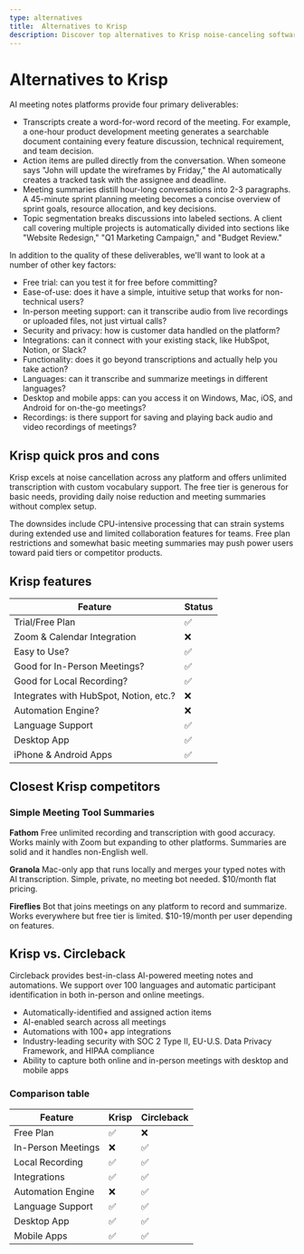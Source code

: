 ```yaml
---
type: alternatives
title:  Alternatives to Krisp  
description: Discover top alternatives to Krisp noise-canceling software and compare features with Circleback to find the best audio enhancement solution for your needs.
---
```


# Alternatives to Krisp    
AI meeting notes platforms provide four primary deliverables:  
  
* Transcripts create a word-for-word record of the meeting. For example, a one-hour product development meeting generates a searchable document containing every feature discussion, technical requirement, and team decision.  
* Action items are pulled directly from the conversation. When someone says "John will update the wireframes by Friday," the AI automatically creates a tracked task with the assignee and deadline.  
* Meeting summaries distill hour-long conversations into 2-3 paragraphs. A 45-minute sprint planning meeting becomes a concise overview of sprint goals, resource allocation, and key decisions.  
* Topic segmentation breaks discussions into labeled sections. A client call covering multiple projects is automatically divided into sections like "Website Redesign," "Q1 Marketing Campaign," and "Budget Review."  
  
In addition to the quality of these deliverables, we'll want to look at a number of other key factors:  
  
* Free trial: can you test it for free before committing?  
* Ease-of-use: does it have a simple, intuitive setup that works for non-technical users?  
* In-person meeting support: can it transcribe audio from live recordings or uploaded files, not just virtual calls?  
* Security and privacy: how is customer data handled on the platform?  
* Integrations: can it connect with your existing stack, like HubSpot, Notion, or Slack?  
* Functionality: does it go beyond transcriptions and actually help you take action?  
* Languages: can it transcribe and summarize meetings in different languages?  
* Desktop and mobile apps: can you access it on Windows, Mac, iOS, and Android for on-the-go meetings?  
* Recordings: is there support for saving and playing back audio and video recordings of meetings?    
## Krisp quick pros and cons    
Krisp excels at noise cancellation across any platform and offers unlimited transcription with custom vocabulary support. The free tier is generous for basic needs, providing daily noise reduction and meeting summaries without complex setup.

The downsides include CPU-intensive processing that can strain systems during extended use and limited collaboration features for teams. Free plan restrictions and somewhat basic meeting summaries may push power users toward paid tiers or competitor products.  
## Krisp features    
| Feature | Status |
|----------|---------|
| Trial/Free Plan | ✅ |
| Zoom & Calendar Integration | ❌ |
| Easy to Use? | ✅ |
| Good for In-Person Meetings? | ✅ |
| Good for Local Recording? | ✅ |
| Integrates with HubSpot, Notion, etc.? | ❌ |
| Automation Engine? | ❌ |
| Language Support | ✅ |
| Desktop App | ✅ |
| iPhone & Android Apps | ✅ |  
## Closest Krisp competitors    
### Simple Meeting Tool Summaries

**Fathom**
Free unlimited recording and transcription with good accuracy. Works mainly with Zoom but expanding to other platforms. Summaries are solid and it handles non-English well.

**Granola**
Mac-only app that runs locally and merges your typed notes with AI transcription. Simple, private, no meeting bot needed. $10/month flat pricing.

**Fireflies**
Bot that joins meetings on any platform to record and summarize. Works everywhere but free tier is limited. $10-19/month per user depending on features.  
## Krisp vs. Circleback  
Circleback provides best-in-class AI-powered meeting notes and automations. We support over 100 languages and automatic participant identification in both in-person and online meetings.  
  
* Automatically-identified and assigned action items  
* AI-enabled search across all meetings  
* Automations with 100+ app integrations  
* Industry-leading security with SOC 2 Type II, EU-U.S. Data Privacy Framework, and HIPAA compliance  
* Ability to capture both online and in-person meetings with desktop and mobile apps    
### Comparison table  
| Feature | Krisp | Circleback |
|---------|--------|------------|
| Free Plan | ✅ | ❌ |
| In-Person Meetings | ❌ | ✅ |
| Local Recording | ✅ | ✅ |
| Integrations | ✅ | ✅ |
| Automation Engine | ❌ | ✅ |
| Language Support | ✅ | ✅ |
| Desktop App | ✅ | ✅ |
| Mobile Apps | ✅ | ✅ |